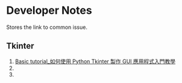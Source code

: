 Developer Notes
===
Stores the link to common issue.

## Tkinter

1. [Basic tutorial_如何使用 Python Tkinter 製作 GUI 應用程式入門教學](https://blog.techbridge.cc/2019/09/21/how-to-use-python-tkinter-to-make-gui-app-tutorial/)
2. 
3.